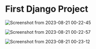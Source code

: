 # First Django Project

![Screenshot from 2023-08-21 00-22-45](https://github.com/mujahid-ism/Django-Practice/assets/108412058/cca03823-a734-453f-8760-ecfc581f3960)

![Screenshot from 2023-08-21 00-22-57](https://github.com/mujahid-ism/Django-Practice/assets/108412058/cc8f6035-cd92-4ba8-a633-df7cc8f46417)

![Screenshot from 2023-08-21 00-23-12](https://github.com/mujahid-ism/Django-Practice/assets/108412058/00d274e0-df14-4704-89e7-06e50d9f4f3f)
